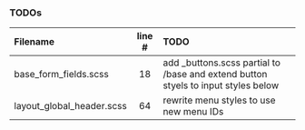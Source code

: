 ### TODOs
| Filename | line # | TODO
|:------|:------:|:------
| base\_form_fields.scss | 18 | add _buttons.scss partial to /base and extend button styels to input styles below
| layout\_global_header.scss | 64 | rewrite menu styles to use new menu IDs